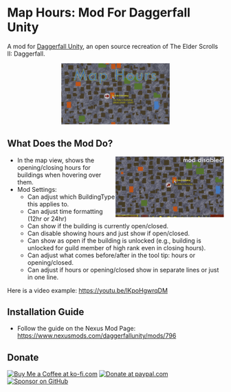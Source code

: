 # Map Hours: Mod For Daggerfall Unity

A mod for [Daggerfall Unity](https://github.com/Interkarma/daggerfall-unity), an open source recreation of The Elder Scrolls II: Daggerfall.

<p align="center">
  <img width="50%" src="https://raw.githubusercontent.com/ArshvirGoraya/Map-Hours/main/.github/Images/MapHours_Thumbnail.jpg" alt="Header Image for Map Hours Mod" />
</p>

## What Does the Mod Do?

<img align="right" width="50%" src="https://raw.githubusercontent.com/ArshvirGoraya/Map-Hours/main/.github/Images/MapHours_Gif.gif" alt="A gif showing the effects of the mod" />

- In the map view, shows the opening/closing hours for buildings when hovering over them.
- Mod Settings: 
  - Can adjust which BuildingType this applies to. 
  - Can adjust time formatting (12hr or 24hr)
  - Can show if the building is currently open/closed.
  - Can disable showing hours and just show if open/closed.
  - Can show as open if the building is unlocked (e.g., building is unlocked for guild member of high rank even in closing hours).
  - Can adjust what comes before/after in the tool tip: hours or opening/closed.
  - Can adjust if hours or opening/closed show in separate lines or just in one line.

Here is a video example: https://youtu.be/lKpoHgwrqDM

## Installation Guide

- Follow the guide on the Nexus Mod Page: https://www.nexusmods.com/daggerfallunity/mods/796

## Donate
<a align="left" href='https://ko-fi.com/Z8Z6NP272' target='_blank'><img height='36' src='https://storage.ko-fi.com/cdn/kofi2.png?v=3' alt='Buy Me a Coffee at ko-fi.com' /></a>
<a href='https://www.paypal.com/donate/?hosted_button_id=6898PNAVV5QRC' target='_blank'><img width='108' src='https://github.com/user-attachments/assets/0b96763f-b586-4abb-9d42-216aab7ccb20' alt='Donate at paypal.com' /></a>
<a href='https://github.com/sponsors/ArshvirGoraya' target='_blank'><img height='30' src='https://github.com/user-attachments/assets/0e5debd6-531b-463a-a67a-e55e85102ddc' alt='Sponsor on GitHub' /></a>
